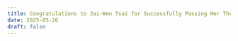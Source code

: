 ```yaml
---
title: Congratulations to Jai-Wen Tsai for Successfully Passing Her Thesis Defense!
date: 2025-05-26
draft: false
---
```

